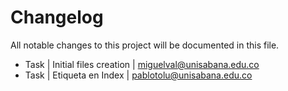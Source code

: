 # Changelog ##
All notable changes to this project will be documented in this file.

* Task | Initial files creation | miguelval@unisabana.edu.co
* Task | Etiqueta en Index | pablotolu@unisabana.edu.co